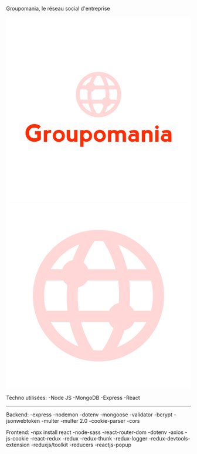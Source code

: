Groupomania, le réseau social d'entreprise

![image de groupomania](frontend/public/img/log.png?raw=true)
![Alt text](frontend/public/img/icon.png?raw=true "Title")

Techno utilisées:
-Node JS
-MongoDB
-Express
-React

---

Backend:
-express
-nodemon
-dotenv
-mongoose
-validator
-bcrypt
-jsonwebtoken
-multer
-multer 2.0
-cookie-parser
-cors

Frontend:
-npx install react
-node-sass
-react-router-dom
-dotenv
-axios
-js-cookie
-react-redux
-redux
-redux-thunk
-redux-logger
-redux-devtools-extension
-reduxjs/toolkit
-reducers
-reactjs-popup
